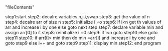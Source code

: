 "fileContents"


step1:start
step2: decalre variables n,j,i,swap    step3: get the value of n
step4: decalre arr of size n
step5: initialize i =o
step6: if i<n get th values of arr and increase i by one else goto next step
step7: declare variable min and assign arr[0] to it
step8: reinitialize i =0
step9: if i<n goto step10 else goto step11
step10: if arr[i]> min then do min =arr[i] and increase i by one and goto step9 else i++ and goto step9
step11: display min
step12: end program
